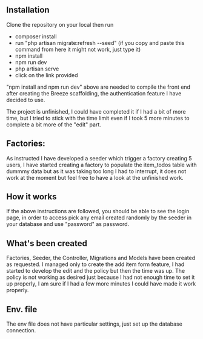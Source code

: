 
## Installation

Clone the repository on your local then run
- composer install
- run "php artisan migrate:refresh --seed" (if you copy and paste this command from here it might not work, just type it)
- npm install
- npm run dev 
- php artisan serve
- click on the link provided

"npm install and npm run dev" above are needed to compile the front end after creating the Breeze scaffolding, the authentication
feature I have decided to use.

The project is unfinished, I could have completed it if I had a bit of more time, but I tried to stick with the time limit
even if I took 5 more minutes to complete a bit more of the "edit" part.

## Factories:
As instructed I have developed a seeder which trigger a factory creating 5 users, I have started creating a factory to 
populate the item_todos table with dummmy data but as it was taking too long I had to interrupt, it does not work at the moment but 
feel free to have a look at the unfinished work.

## How it works
If the above instructions are followed, you should be able to see the login page, in order to access pick any 
email created randomly by the seeder in your database and use "password" as password. 

## What's been created
Factories, Seeder, the Controller, Migrations and Models have been created as requested. I managed only to create the add 
item form feature, I had started to develop the edit and the policy but then the time was up. The policy is not working 
as desired just because I had not enough time to set it up properly, I am sure if I had a few more minutes I could have 
made it work properly. 

## Env. file
The env file does not have particular settings, just set up the database connection. 





